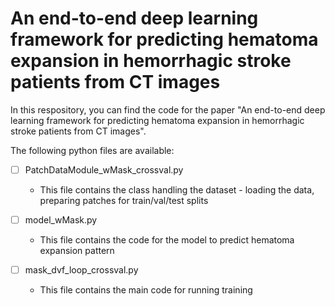 # An end-to-end deep learning framework for predicting hematoma expansion in hemorrhagic stroke patients from CT images

In this respository, you can find the code for the paper "An end-to-end deep learning framework for predicting hematoma expansion in hemorrhagic stroke patients from CT images".

The following python files are available:

- [ ] PatchDataModule_wMask_crossval.py
  - This file contains the class handling the dataset - loading the data, preparing patches for train/val/test splits

- [ ] model_wMask.py
  - This file contains the code for the model to predict hematoma expansion pattern
      
- [ ] mask_dvf_loop_crossval.py
  - This file contains the main code for running training
